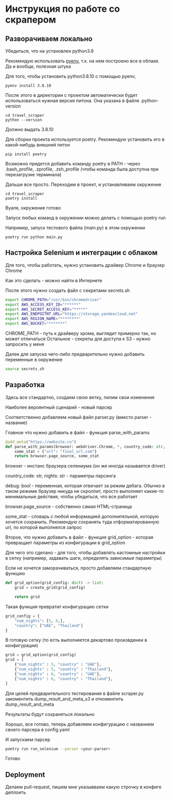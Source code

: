 # Инструкция по работе со скрапером

## Разворачиваем локально

Убедиться, что на установлен python3.8

Рекомендую использовать [pyenv](https://github.com/pyenv/pyenv), т.к. на нем построено все в облаке. Да и вообще, полезная штука

Для того, чтобы установить python3.8.10 с помощью pyenv, 

```shell
pyenv install 3.8.10
```

После этого в директории с проектом автоматически будет использоваться нужная версия питона. Она указана в файле .python-version

```shell
cd travel_scraper
python --version
```

Должно выдать 3.8.10

Для сборки проекта используется poetry. Рекомендую установить его в какой-нибудь внешний питон

```shell
pip install poetry
```

Возможно придется добавить команду poetry в PATH - через .bash_profile, .zprofile, .zsh_profile (чтобы команда была доступна при перезагрузке терминала)

Дальше все просто. Переходим в проект, и устанавливаем окружение

```shell
cd travel_scraper
poetry install
```

Вуаля, окружение готово

Запуск любых команд в окружении можно делать с помощью poetry run

Например, запуск тестового файла (main.py) в этом окружении

```shell
poetry run python main.py
```

## Настройка Selenium и интеграции с облаком

Для того, чтобы работать, нужно установить драйвер Chrome и браузер Chrome

Как это сделать - можно найти в Интернете

После этого нужно создать файл с секретами secrets.sh

```bash
export CHROME_PATH="/usr/bin/chromedriver"
export AWS_ACCESS_KEY_ID="******"
export AWS_SECRET_ACCESS_KEY="*****"
export AWS_ENDPOITNT_URL="https://storage.yandexcloud.net"
export AWS_REGION_NAME="********"
export AWS_BUCKET="*******"
```

CHROME_PATH - путь к драйверу хрома, выглядит примерно так, но может отличаться
Остальное  - секреты для доступа к S3 - нужно запросить у меня

Далее для запуска чего-либо предварительно нужно добавить переменные в окружение

```bash
source secrets.sh
```

## Разработка

Здесь все стандартно, создаем свою ветку, пилим свои изменения

Наиболее вероянтный сценарий - новый парсер

Соответственно добавляем новый файл parser.py (вместо parser - название)

Главное что нужно добавить в файл - функция parse_with_params


```python
@add_meta("https://website.co")
def parse_with_params(browser: webdriver.Chrome, *, country_code: str, nights: str, debug: bool = False):
    some_stat = {"url": "final_url.com"}
    return browser.page_source, some_stat
```

browser - инстанс браузера селениума (он же иногда называется driver)


country_code: str, nights: str - параметры парсинга

debug: bool - переменная, которая отвечает за режим дебага. Обычно в таком режиме браузер никуда не скроллит, просто выполняет какие-то минимальные действия, чтобы убедиться, что все работает

browser.page_source - собственно самая HTML-страница

some_stat - словарь с любой информацией дополнительной, которую хочется сохранить. Рекомендую сохранять туда отформатированную url, по которой выполнялся запрос

Второе, что нужно добавить в файл - функция grid_option - которая превращает параметры из конфигурации в grid_option

Для чего это сделано - для того, чтобы добавлять кастомные настройки в сетку (например, задавать шаги, определять зависимые параметры)

Если не хочется заморачиваться, просто добавляем стандартную функцию

```python
def grid_option(grid_config: dict) -> list:
    grid = create_grid(grid_config)

    return grid
```


Такая функция превратит конфигурацию сетки
```python
grid_config = {
    "num_nights": [5, 6,],
    "country": ["UAE", "Thailand"]
}
```

В готовую сетку (то есть выполняется декартово произвденеи в конфигурации)

```python
grid = grid_option(grid_config)
grid = [
    {"num_nights" : 5, "country" : "UAE"},
    {"num_nights" : 5, "country" : "Thailand"},
    {"num_nights" : 6, "country" : "UAE"},
    {"num_nights" : 6, "country" : "Thailand"},
]
```

Для целей предварительного тестирования в файле scraper.py закоментить dump_result_and_meta_s3 и откоментить dump_result_and_meta

Результаты будут сохраняться локально

Хорошо, все готово, теперь добавляем конфигурацию с названием своего парсера в config.yaml

И запускаем парсер

```bash
poetry run run_selenium --parser <your-parser> 
```

Готово

## Deployment

Делаем pull-request, пишем мне указывваем какую строчку в конфиге деплоить




